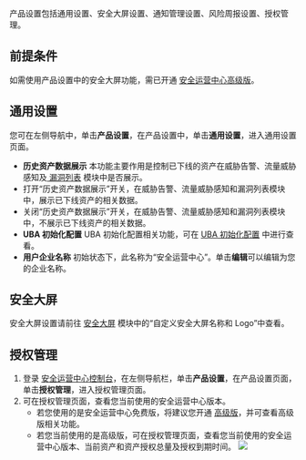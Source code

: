 产品设置包括通用设置、安全大屏设置、通知管理设置、风险周报设置、授权管理。
## 前提条件
如需使用产品设置中的安全大屏功能，需已开通 [安全运营中心高级版](https://buy.cloud.tencent.com/soc?type=new)。
## 通用设置
您可在左侧导航中，单击**产品设置**，在产品设置中，单击**通用设置**，进入通用设置页面。
- **历史资产数据展示**
本功能主要作用是控制已下线的资产在威胁告警、流量威胁感知及[ 漏洞列表](https://console.cloud.tencent.com/ssav2/vulner/vul) 模块中是否展示。
 - 打开“历史资产数据展示”开关，在威胁告警、流量威胁感知和漏洞列表模块中，展示已下线资产的相关数据。
 - 关闭“历史资产数据展示”开关，在威胁告警、流量威胁感知和漏洞列表模块中，不展示已下线资产的相关数据。
- **UBA 初始化配置**
UBA 初始化配置相关功能，可在 [UBA 初始化配置](https://cloud.tencent.com/document/product/664/41790) 中进行查看。
- **用户企业名称**
初始状态下，此名称为“安全运营中心”。单击**编辑**可以编辑为您的企业名称。

## 安全大屏
安全大屏设置请前往 [安全大屏](https://cloud.tencent.com/document/product/664/41469) 模块中的“自定义安全大屏名称和 Logo”中查看。

## 授权管理
1. 登录 [安全运营中心控制台](https://console.cloud.tencent.com/ssav2/setting/auth)，在左侧导航栏，单击**产品设置**，在产品设置页面，单击**授权管理**，进入授权管理页面。
2. 可在授权管理页面，查看您当前使用的安全运营中心版本。
	- 若您使用的是安全运营中心免费版，将建议您开通 [高级版](https://buy.cloud.tencent.com/soc?type=new)，并可查看高级版相关功能。
	- 若您当前使用的是高级版，可在授权管理页面，查看您当前使用的安全运营中心版本、当前资产和资产授权总量及授权到期时间。
![](https://main.qcloudimg.com/raw/bd48a459300af13866f1d8b4a6af7bf0.png)



